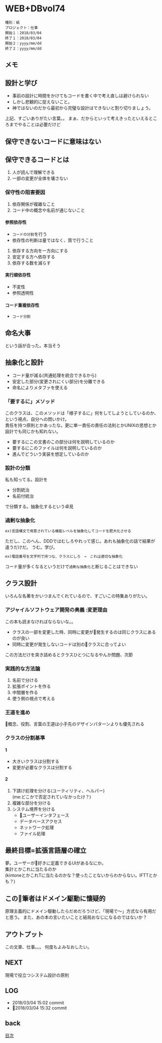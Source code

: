 # WEB+DBvol74

    種別：紙
    プロジェクト：仕事
    開始１：2018/03/04
    終了１：2018/03/04
    開始２：yyyy/mm/dd
    終了２：yyyy/mm/dd

## メモ

## 設計と学び

- 事前の設計に時間をかけてもコードを書く中で考え直しは避けられない
- しかし悲観的に捉えないこと。
- 神ではないのだから最初から完璧な設計はできないと割り切りましょう。

上記、すごいありがたい言葉。。
まぁ、だからといって考えきったといえるところまでやることは必要だけど

## 保守できないコードに意味はない

## 保守できるコードとは

1. 人が読んで理解できる
1. 一部の変更が全体を壊さない


### 保守性の阻害要因

1. 依存関係が複雑なこと
1. コード中の概念や名前が通じないこと

#### 参照依存性

- `コードの分割`を行う
- 依存性の判断は量ではなく、質で行うこと

1. 依存する方向を一方向にする
1. 安定する方へ依存する
1. 依存する数を減らす


#### 実行順依存性

- 不変性
- 参照透明性

#### コード重複依存性

- `コード分割`

## 命名大事

という話が合った。本当そう

## 抽象化と設計

- コード量が減る(共通処理を統合できるから)
- 安定した部分(変更されにくい部分)を分離できる
- 命名によりメタファを使える


### 「要するに」メソッド

このクラスは、このメソッドは「様子するに」何をしてしようとしているのか、という視点、自分への問いかけ。  
責任を持つ原則とかあったな。更に単一責任の責任の法則とかUNIXの思想とか  
設計でも同じかも知れない。  

- 要するにこの文書のこの部分は何を説明しているのか
- 要するにこのファイルは何を説明しているのか
- 進んでどういう実装を想定しているのか

### 設計の分類

私も知ってる。設計を

- 分割統治
- 名前付統治

で分類する。抽象化するという卓見

### 過剰な抽象化

```txt
ex)言語構文で用意されている機能レベルを抽象化してコードを肥大化させる
```

ただし、このへん、DDDではむしろやれって感じ。あれも抽象化の話で結果が違うだけだ。
うむ。学び。

```txt
ex)電話番号を文字列で持つな、クラスにしろ　→　これは適切な抽象化
```

コード量が多くなるというだけで`過剰な抽象化`と断じることはできない

## クラス設計

いろんな名著をかいつまんでくれているので、すごいこの特集ありがたい。

### アジャイルソフトウェア開発の奥義 :変更理由

この本も読まなければならないな。。

- クラスの一部を変更した時、同時に変更が発生するのは同じクラスにあるのが良い
- 同時に変更が発生しないコードは別のクラスに合ってよい

この方法だけを突き詰めるとクラスひとつになるやんか問題、次節

### 実践的な方法論

1. 名前で分ける
1. 拡張ポイントを作る
1. 中間層を作る
1. 使う側の視点で考える

### 王道を進め

概念、役割、言葉の王道は小手先のデザインパターンよりも優先される

### クラスの分割基準

#### 1

- 大きいクラスは分割する
- 変更が必要なクラスは分割する

#### 2

1. 下請け処理を分ける(ユーティリティ、ヘルパー)  
   (me:どこかで否定されていなかったけ？)
2. 複雑な部分を分ける
3. システム境界を分ける  
    - ユーザーインタフェース
    - データベースアクセス
    - ネットワーク処理
    - ファイル処理

## 最終目標=拡張言語層の確立

夢。ユーザーが好きに定義できるUIがあるなにか。  
集計とかこれに当たるのか  
(kintoneとかこれTに当たるのかな？使ったことないからわからない。IFTTとかも？)


## この筆者はドメイン駆動に懐疑的

原理主義的にドメイン駆動したらだめだろうけど、「現場で〜」方式なら有用だと思う。
また、あの本の言いたいことと結局おなじになるのではないか？

## アウトプット

この文章、仕事。。。
何度もよみなおしたい。

## NEXT

現場で役立つシステム設計の原則

## LOG

- 2018/03/04 15:02 commit
- 2018/03/04 15:32 commit

## back

[目次](../README.md)
